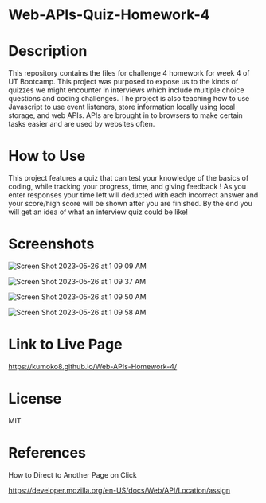 # Web-APIs-Quiz-Homework-4

# Description

This repository contains the files for challenge 4 homework for week 4 of UT Bootcamp. This project was purposed to expose us to the kinds of quizzes we might encounter in interviews which include multiple choice questions and coding challenges. 
The project is also teaching how to use Javascript to use event listeners, store information locally using local storage, and web APIs. APIs are brought in to browsers to make certain tasks easier and are used by websites often.

# How to Use

This project features a quiz that can test your knowledge of the basics of coding, while tracking your progress, time, and giving feedback ! As you enter responses your time left will deducted with each incorrect answer and your score/high score will be shown after you are finished. By the end you will get an idea of what an interview quiz could be like!

# Screenshots
![Screen Shot 2023-05-26 at 1 09 09 AM](https://github.com/Kumoko8/Web-APIs-Quiz-Homework-4/assets/131223690/f95dc11f-d55f-42f7-90d3-3de9ddcaea81)

![Screen Shot 2023-05-26 at 1 09 37 AM](https://github.com/Kumoko8/Web-APIs-Quiz-Homework-4/assets/131223690/63e21e99-b063-4e51-9510-759b90776fb3)

![Screen Shot 2023-05-26 at 1 09 50 AM](https://github.com/Kumoko8/Web-APIs-Quiz-Homework-4/assets/131223690/14b30715-8759-4e53-93ec-f6ad7be968f0)

![Screen Shot 2023-05-26 at 1 09 58 AM](https://github.com/Kumoko8/Web-APIs-Quiz-Homework-4/assets/131223690/dba54168-eef0-488c-bd47-47682d0af5eb)


# Link to Live Page
https://kumoko8.github.io/Web-APIs-Homework-4/

# License

MIT

# References

How to Direct to Another Page on Click

https://developer.mozilla.org/en-US/docs/Web/API/Location/assign



